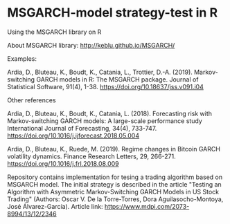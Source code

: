 # MSGARCH-model strategy-test in R
Using the MSGARCH library on R

About MSGARCH library: http://keblu.github.io/MSGARCH/

Examples:

Ardia, D., Bluteau, K., Boudt, K., Catania, L., Trottier, D.-A. (2019).
Markov-switching GARCH models in R: The MSGARCH package.
Journal of Statistical Software, 91(4), 1-38.
https://doi.org/10.18637/jss.v091.i04

Other references

Ardia, D., Bluteau, K., Boudt, K., Catania, L. (2018).
Forecasting risk with Markov-switching GARCH models: A large-scale performance study
International Journal of Forecasting, 34(4), 733-747.
https://doi.org/10.1016/j.ijforecast.2018.05.004

Ardia, D., Bluteau, K., Ruede, M. (2019).
Regime changes in Bitcoin GARCH volatility dynamics.
Finance Research Letters, 29, 266-271.
https://doi.org/10.1016/j.frl.2018.08.009

Repository contains implementation for tesing a trading algorithm based on MSGARCH model. The initial strategy is described in the article "Testing an Algorithm with Asymmetric Markov-Switching GARCH Models in US Stock Trading" (Authors: Oscar V. De la Torre-Torres, Dora Aguilasocho-Montoya, José Álvarez-García). 
Article link: https://www.mdpi.com/2073-8994/13/12/2346
